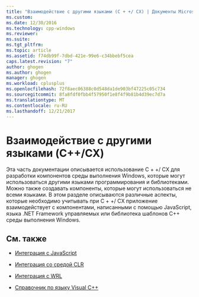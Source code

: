 ```yaml
---
title: "Взаимодействие с другими языками (C + +/ CX) | Документы Microsoft"
ms.custom: 
ms.date: 12/30/2016
ms.technology: cpp-windows
ms.reviewer: 
ms.suite: 
ms.tgt_pltfrm: 
ms.topic: article
ms.assetid: f74db99f-7dbd-421e-99e6-c34bbebf5cea
caps.latest.revision: "7"
author: ghogen
ms.author: ghogen
manager: ghogen
ms.workload: cplusplus
ms.openlocfilehash: 72f8aec06388c0d548da1de903bf47225c05c734
ms.sourcegitcommit: 8fa8fdf0fbb4f57950f1e8f4f9b81b4d39ec7d7a
ms.translationtype: MT
ms.contentlocale: ru-RU
ms.lasthandoff: 12/21/2017
---
```

# <a name="interoperating-with-other-languages-ccx"></a>Взаимодействие с другими языками (C++/CX)
Эта часть документации описывается использование C + +/ CX для разработки компонентов среды выполнения Windows, которые могут использоваться другими языками программирования и библиотеками. Можно также создавать компоненты, которые могут использоваться не всеми языками. В этом разделе описываются различные аспекты, которые необходимо учитывать при C + +/ CX приложение взаимодействует с компонентами, написанными с помощью JavaScript, языка .NET Framework управляемых или библиотека шаблонов C++ среды выполнения Windows.  
  
## <a name="related-topics"></a>См. также  
  
-   [Интеграция с JavaScript](../cppcx/javascript-integration-c-cx.md)  
  
-   [Интеграция со средой CLR](../cppcx/clr-integration-c-cx.md)  
  
-   [Интеграция с WRL](../cppcx/wrl-integration-c-cx.md)  
  
-   [Справочник по языку Visual C++](../cppcx/visual-c-language-reference-c-cx.md)